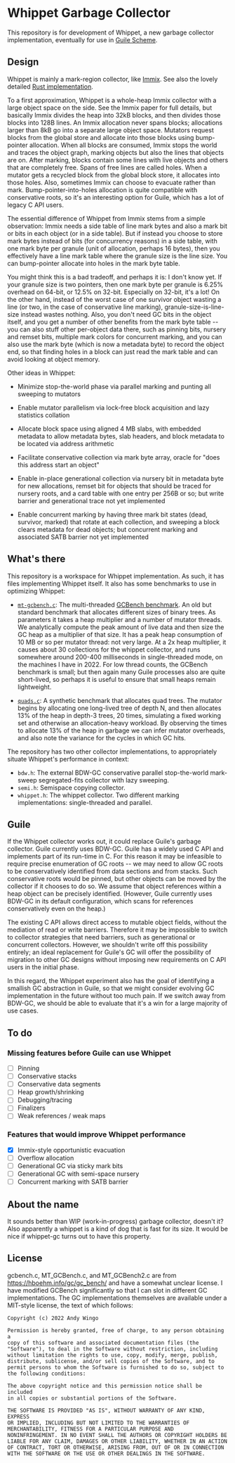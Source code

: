 # Whippet Garbage Collector

This repository is for development of Whippet, a new garbage collector
implementation, eventually for use in [Guile
Scheme](https://gnu.org/s/guile).

## Design

Whippet is mainly a mark-region collector, like
[Immix](http://users.cecs.anu.edu.au/~steveb/pubs/papers/immix-pldi-2008.pdf).
See also the lovely detailed [Rust
implementation](http://users.cecs.anu.edu.au/~steveb/pubs/papers/rust-ismm-2016.pdf).

To a first approximation, Whippet is a whole-heap Immix collector with a
large object space on the side.  See the Immix paper for full details,
but basically Immix divides the heap into 32kB blocks, and then divides
those blocks into 128B lines.  An Immix allocation never spans blocks;
allocations larger than 8kB go into a separate large object space.
Mutators request blocks from the global store and allocate into those
blocks using bump-pointer allocation.  When all blocks are consumed,
Immix stops the world and traces the object graph, marking objects but
also the lines that objects are on.  After marking, blocks contain some
lines with live objects and others that are completely free.  Spans of
free lines are called holes.  When a mutator gets a recycled block from
the global block store, it allocates into those holes.  Also, sometimes
Immix can choose to evacuate rather than mark.  Bump-pointer-into-holes
allocation is quite compatible with conservative roots, so it's an
interesting option for Guile, which has a lot of legacy C API users.

The essential difference of Whippet from Immix stems from a simple
observation: Immix needs a side table of line mark bytes and also a mark
bit or bits in each object (or in a side table).  But if instead you
choose to store mark bytes instead of bits (for concurrency reasons) in
a side table, with one mark byte per granule (unit of allocation,
perhaps 16 bytes), then you effectively have a line mark table where the
granule size is the line size.  You can bump-pointer allocate into holes
in the mark byte table.

You might think this is a bad tradeoff, and perhaps it is: I don't know
yet.  If your granule size is two pointers, then one mark byte per
granule is 6.25% overhead on 64-bit, or 12.5% on 32-bit.  Especially on
32-bit, it's a lot!  On the other hand, instead of the worst case of one
survivor object wasting a line (or two, in the case of conservative line
marking), granule-size-is-line-size instead wastes nothing.  Also, you
don't need GC bits in the object itself, and you get a number of other
benefits from the mark byte table -- you can also stuff other per-object
data there, such as pinning bits, nursery and remset bits, multiple mark
colors for concurrent marking, and you can also use the mark byte (which
is now a metadata byte) to record the object end, so that finding holes
in a block can just read the mark table and can avoid looking at object
memory.

Other ideas in Whippet:

 * Minimize stop-the-world phase via parallel marking and punting all
   sweeping to mutators

 * Enable mutator parallelism via lock-free block acquisition and lazy
   statistics collation

 * Allocate block space using aligned 4 MB slabs, with embedded metadata
   to allow metadata bytes, slab headers, and block metadata to be
   located via address arithmetic

 * Facilitate conservative collection via mark byte array, oracle for
   "does this address start an object"

 * Enable in-place generational collection via nursery bit in metadata
   byte for new allocations, remset bit for objects that should be
   traced for nursery roots, and a card table with one entry per 256B or
   so; but write barrier and generational trace not yet implemented

 * Enable concurrent marking by having three mark bit states (dead,
   survivor, marked) that rotate at each collection, and sweeping a
   block clears metadata for dead objects; but concurrent marking and
   associated SATB barrier not yet implemented

## What's there

This repository is a workspace for Whippet implementation.  As such, it
has files implementing Whippet itself.  It also has some benchmarks to
use in optimizing Whippet:

 - [`mt-gcbench.c`](./mt-gcbench.c): The multi-threaded [GCBench
   benchmark](https://hboehm.info/gc/gc_bench.html).  An old but
   standard benchmark that allocates different sizes of binary trees.
   As parameters it takes a heap multiplier and a number of mutator
   threads.  We analytically compute the peak amount of live data and
   then size the GC heap as a multiplier of that size.  It has a peak
   heap consumption of 10 MB or so per mutator thread: not very large.
   At a 2x heap multiplier, it causes about 30 collections for the
   whippet collector, and runs somewhere around 200-400 milliseconds in
   single-threaded mode, on the machines I have in 2022.  For low thread
   counts, the GCBench benchmark is small; but then again many Guile
   processes also are quite short-lived, so perhaps it is useful to
   ensure that small heaps remain lightweight.

 - [`quads.c`](./quads.c): A synthetic benchmark that allocates quad
   trees.  The mutator begins by allocating one long-lived tree of depth
   N, and then allocates 13% of the heap in depth-3 trees, 20 times,
   simulating a fixed working set and otherwise an allocation-heavy
   workload.  By observing the times to allocate 13% of the heap in
   garbage we can infer mutator overheads, and also note the variance
   for the cycles in which GC hits.

The repository has two other collector implementations, to appropriately
situate Whippet's performance in context:

 - `bdw.h`: The external BDW-GC conservative parallel stop-the-world
   mark-sweep segregated-fits collector with lazy sweeping.
 - `semi.h`: Semispace copying collector.
 - `whippet.h`: The whippet collector.  Two different marking
   implementations: single-threaded and parallel.

## Guile

If the Whippet collector works out, it could replace Guile's garbage
collector.  Guile currently uses BDW-GC.  Guile has a widely used C API
and implements part of its run-time in C.  For this reason it may be
infeasible to require precise enumeration of GC roots -- we may need to
allow GC roots to be conservatively identified from data sections and
from stacks.  Such conservative roots would be pinned, but other objects
can be moved by the collector if it chooses to do so.  We assume that
object references within a heap object can be precisely identified.
(However, Guile currently uses BDW-GC in its default configuration,
which scans for references conservatively even on the heap.)

The existing C API allows direct access to mutable object fields,
without the mediation of read or write barriers.  Therefore it may be
impossible to switch to collector strategies that need barriers, such as
generational or concurrent collectors.  However, we shouldn't write off
this possibility entirely; an ideal replacement for Guile's GC will
offer the possibility of migration to other GC designs without imposing
new requirements on C API users in the initial phase.

In this regard, the Whippet experiment also has the goal of identifying
a smallish GC abstraction in Guile, so that we might consider evolving
GC implementation in the future without too much pain.  If we switch
away from BDW-GC, we should be able to evaluate that it's a win for a
large majority of use cases.

## To do

### Missing features before Guile can use Whippet

 - [ ] Pinning
 - [ ] Conservative stacks
 - [ ] Conservative data segments
 - [ ] Heap growth/shrinking
 - [ ] Debugging/tracing
 - [ ] Finalizers
 - [ ] Weak references / weak maps

### Features that would improve Whippet performance

 - [X] Immix-style opportunistic evacuation
 - [ ] Overflow allocation
 - [ ] Generational GC via sticky mark bits
 - [ ] Generational GC with semi-space nursery
 - [ ] Concurrent marking with SATB barrier

## About the name

It sounds better than WIP (work-in-progress) garbage collector, doesn't
it?  Also apparently a whippet is a kind of dog that is fast for its
size.  It would be nice if whippet-gc turns out to have this property.

## License

gcbench.c, MT_GCBench.c, and MT_GCBench2.c are from
https://hboehm.info/gc/gc_bench/ and have a somewhat unclear license.  I
have modified GCBench significantly so that I can slot in different GC
implementations.  The GC implementations themselves are available under
a MIT-style license, the text of which follows:

```
Copyright (c) 2022 Andy Wingo

Permission is hereby granted, free of charge, to any person obtaining a
copy of this software and associated documentation files (the
"Software"), to deal in the Software without restriction, including
without limitation the rights to use, copy, modify, merge, publish,
distribute, sublicense, and/or sell copies of the Software, and to
permit persons to whom the Software is furnished to do so, subject to
the following conditions:

The above copyright notice and this permission notice shall be included
in all copies or substantial portions of the Software.

THE SOFTWARE IS PROVIDED "AS IS", WITHOUT WARRANTY OF ANY KIND, EXPRESS
OR IMPLIED, INCLUDING BUT NOT LIMITED TO THE WARRANTIES OF
MERCHANTABILITY, FITNESS FOR A PARTICULAR PURPOSE AND
NONINFRINGEMENT. IN NO EVENT SHALL THE AUTHORS OR COPYRIGHT HOLDERS BE
LIABLE FOR ANY CLAIM, DAMAGES OR OTHER LIABILITY, WHETHER IN AN ACTION
OF CONTRACT, TORT OR OTHERWISE, ARISING FROM, OUT OF OR IN CONNECTION
WITH THE SOFTWARE OR THE USE OR OTHER DEALINGS IN THE SOFTWARE.
```
